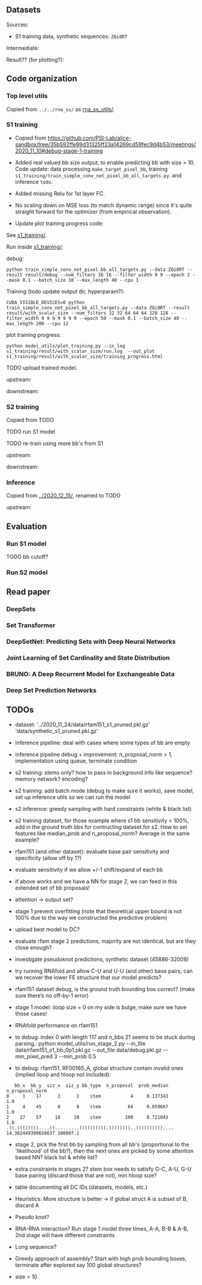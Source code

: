 
## Datasets

Sources:

- S1 training data, synthetic sequences: `ZQi8RT`


Intermediate:



Result?? (for plotting?):




## Code organization

### Top level utils

Copied from `../../rna_ss/` as [rna_ss_utils/](rna_ss_utils/).

### S1 training

- Copied from https://github.com/PSI-Lab/alice-sandbox/tree/35b592ffe99d31325ff23a14269cd59fec9d4b53/meetings/2020_11_10#debug-stage-1-training

- Added real valued bb size output, to enable predicting bb with size > 10. Code update: data processing `make_target_pixel_bb`,
training `s1_training/train_simple_conv_net_pixel_bb_all_targets.py`.
and inference `todo`.

- Added missing Relu for 1st layer FC.


- No scaling down on MSE loss (to match dynamic range) since it's quite straight forward for the optimizer (from empirical observation).

- Update plot training progress code:

See [s1_training/](s1_training/).


Run inside [s1_training/](s1_training/):

debug:

```
python train_simple_conv_net_pixel_bb_all_targets.py --data ZQi8RT --result result/debug --num_filters 16 16 --filter_width 9 9 --epoch 2 --mask 0.1 --batch_size 10 --max_length 40 --cpu 1
```


Training (todo update output dir, hyperparam?):

```
CUDA_VISIBLE_DEVICES=0 python train_simple_conv_net_pixel_bb_all_targets.py --data ZQi8RT --result result/with_scalar_size --num_filters 32 32 64 64 64 128 128 --filter_width 9 9 9 9 9 9 9 --epoch 50 --mask 0.1 --batch_size 40 --max_length 200 --cpu 12
```


plot training progress:

```
python model_utils/plot_training.py --in_log s1_training/result/with_scalar_size/run.log  --out_plot s1_training/result/with_scalar_size/training_progress.html
```

TODO upload trained model.

upstream:

downstream:

### S2 training

Copied from TODO

TODO run S1 model

TODO re-train using more bb's from S1

upstream:

downstream:

### Inference

Copied from [../2020_12_15/](../2020_12_15/), renamed to TODO

upstream:


## Evaluation

### Run S1 model

TODO bb cutoff?

### Run S2 model




## Read paper

### DeepSets




### Set Transformer


### DeepSetNet: Predicting Sets with Deep Neural Networks

### Joint Learning of Set Cardinality and State Distribution

### BRUNO: A Deep Recurrent Model for Exchangeable Data


### Deep Set Prediction Networks




## TODOs

- dataset: '../2020_11_24/data/rfam151_s1_pruned.pkl.gz'  'data/synthetic_s1_pruned.pkl.gz'

- inference pipeline: deal with cases where some types of bb are empty

- inference pipeline debug + improvement: n_proposal_norm > 1, implementation using queue, terminate condition

- s2 training: stems only? how to pass in background info like sequence? memory network? encoding?

- s2 training: add batch mode (debug to make sure it works), save model, set up inference utils so we can run the model

- s2 inference: greedy sampling with hard constraints (white & black list)

- s2 training dataset, for those example where s1 bb sensitivity < 100%, add in the ground truth bbs for contructing dataset for s2.
How to set features like median_prob and n_proposal_norm? Average in the same example?

- rfam151 (and other dataset): evaluate base pair sensitivity and specificity (allow off by 1?)

- evaluate sensitivity if we allow +/-1 shift/expand of each bb

- if above works and we have a NN for stage 2, we can feed in this extended set of bb proposals!

- attention -> output set?

- stage 1 prevent overfitting (note that theoretical upper bound is not 100% due to the way we constructed the predictive problem)

- upload best model to DC?

- evaluate rfam stage 2 predictions, majority are not identical, but are they close enough?

- investigate pseudoknot predictions, synthetic dataset (45886-32008)

- try running RNAfold and allow C-U and U-U (and other) base pairs, can we recover the lower FE structure that our model predicts?

- rfam151 dataset debug, is the ground truth bounding box correct? (make sure there’s no off-by-1 error)

- stage 1 model: iloop size = 0 on my side is bulge, make sure we have those cases!

- RNAfold performance on rfam151

- to debug: index 0 with length 117 and n_bbs 21 seems to be stuck during parsing.: python model_utils/run_stage_2.py --in_file data/rfam151_s1_bb_0p1.pkl.gz --out_file data/debug.pkl.gz --min_pixel_pred 3 --min_prob 0.5

- to debug: rfam151, RF00165_A, global structure contain invalid ones (implied iloop and hloop not included):
```
   bb_x  bb_y  siz_x  siz_y bb_type  n_proposal  prob_median  n_proposal_norm
0     1    17      2      2    stem           4     0.137343              1.0
1     4    45      8      8    stem          64     0.859667              1.0
2    27    57     10     10    stem         100     0.721043              1.0
.((.((((((((....)).........((((((((((.))))))))..)))))))))).... 14.362449399658637 100007.1
```

- stage 2, pick the first bb by sampling from all bb's (proportional to the 'likelihood' of the bb?),
then the next ones are picked by some attention based NN? black list & white list?

- extra constraints in stages 2? stem box needs to satisfy G-C, A-U, G-U base pairing (discard those that are not),
min hloop size?

- table documenting all DC IDs (datasets, models, etc.)


- Heuristics: More structure is better -> if global struct A is subset of B, discard A

- Pseudo knot?

- RNA-RNA interaction? Run stage 1 model three times, A-A, B-B & A-B, 2nd stage will have different constraints

- Long sequence?

- Greedy approach of assembly? Start with high prob bounding boxes, terminate after explored say 100 global structures?

- size > 10



